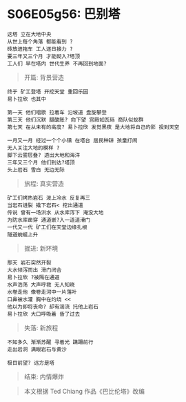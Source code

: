 # S06E05g56: 巴别塔


    这塔 立在大地中央
    从世上每个角落 都能看到 ?
    砖放进拖车 工人逐日接力 ?     
    要三年又三个月 才能砌入?塔顶     
    工人们 早在塔内 世代生养 不再回到地面?

> 开篇: 背景营造

    终于 矿工登塔 开挖天堂 重回乐园     
    易卜拉欣 也其中

    第一天 他们唱歌 拉着车 沿坡道 盘旋攀登     
    第三天 他们沉默 腿酸胀? 向下望 宫殿如瓦砾 商队似蚁群     
    第七天 在从未有的高度? 易卜拉欣 发觉黑夜 是大地将自己的影 投到天空

    一月又一月 经过一个个小镇 在塔台 居民种耕 孩童打闹
    无人关注大地的模样 ?
    脚下云雾层叠? 透出大地和海洋
    三年又三个月 他们到达?塔顶
    头上岩石 雪白 无边无际

> 旅程: 真实营造

    矿工们烤热岩石 泼上冷水 反复再三     
    当岩石迸裂 撬下岩石< 挖出通道
    传说 曾有一场洪水 从水库泻下 淹没大地     
    为防水库凿穿 通道嵌?入一道道滑门     
    一代又一代 矿工们在天堂边缘扎根
    隧道蜿蜒上升

> 掘进: 新环境

    那天 岩石突然开裂 
    大水倾泻而出 滑门闭合 
    易卜拉欣 ?被隔在通道    
    水声浩荡 大声呼救 无人知晓
    水卷走他 像卷走河中一片落叶     
    口鼻被水灌 胸中在灼烧 <<   
    他以为即将丧命? 却有湍流 托他上岩石     
    易卜拉欣 大口呼吸着 昏了过去     

> 失落: 新旅程

    不知多久 渐渐苏醒 寻着光 蹒跚前行     
    走出岩洞 满眼岩石与黄沙

    极目前望? 远方是塔

> 结束: 内情爆炸

> 本文根据 Ted Chiang 作品《巴比伦塔》改编







